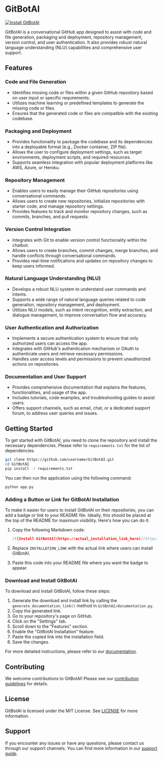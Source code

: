 # GitBotAI

[![Install GitBotAI](https://img.shields.io/badge/Install-GitBotAI-blue?style=for-the-badge)](https://github.com/apps/gitbotai/installations/new)

GitBotAI is a conversational GitHub app designed to assist with code and file generation, packaging and deployment, repository management, version control, and user authentication. It also provides robust natural language understanding (NLU) capabilities and comprehensive user support.

## Features

### Code and File Generation
- Identifies missing code or files within a given GitHub repository based on user input or specific requirements.
- Utilizes machine learning or predefined templates to generate the missing code or files.
- Ensures that the generated code or files are compatible with the existing codebase.

### Packaging and Deployment
- Provides functionality to package the codebase and its dependencies into a deployable format (e.g., Docker container, ZIP file).
- Allows the user to configure deployment settings, such as target environments, deployment scripts, and required resources.
- Supports seamless integration with popular deployment platforms like AWS, Azure, or Heroku.

### Repository Management
- Enables users to easily manage their GitHub repositories using conversational commands.
- Allows users to create new repositories, initialize repositories with starter code, and manage repository settings.
- Provides features to track and monitor repository changes, such as commits, branches, and pull requests.

### Version Control Integration
- Integrates with Git to enable version control functionality within the chatbot.
- Allows users to create branches, commit changes, merge branches, and handle conflicts through conversational commands.
- Provides real-time notifications and updates on repository changes to keep users informed.

### Natural Language Understanding (NLU)
- Develops a robust NLU system to understand user commands and intents.
- Supports a wide range of natural language queries related to code generation, repository management, and deployment.
- Utilizes NLU models, such as intent recognition, entity extraction, and dialogue management, to improve conversation flow and accuracy.

### User Authentication and Authorization
- Implements a secure authentication system to ensure that only authorized users can access the app.
- Integrates with GitHub's authentication mechanism or OAuth to authenticate users and retrieve necessary permissions.
- Handles user access levels and permissions to prevent unauthorized actions on repositories.

### Documentation and User Support
- Provides comprehensive documentation that explains the features, functionalities, and usage of the app.
- Includes tutorials, code examples, and troubleshooting guides to assist users.
- Offers support channels, such as email, chat, or a dedicated support forum, to address user queries and issues.

## Getting Started

To get started with GitBotAI, you need to clone the repository and install the necessary dependencies. Please refer to `requirements.txt` for the list of dependencies.

```bash
git clone https://github.com/username/GitBotAI.git
cd GitBotAI
pip install -r requirements.txt
```

You can then run the application using the following command:

```bash
python app.py
```

### Adding a Button or Link for GitBotAI Installation

To make it easier for users to install GitBotAI on their repositories, you can add a badge or link to your README file. Ideally, this should be placed at the top of the README for maximum visibility. Here's how you can do it:

1. Copy the following Markdown code:

   ```markdown
   [![Install GitBotAI](https://actual_installation_link_here)](https://github.com/apps/gitbotai/installations/new)
   ```

2. Replace `INSTALLATION_LINK` with the actual link where users can install GitBotAI.
3. Paste this code into your README file where you want the badge to appear.

### Download and Install GitBotAI

To download and install GitBotAI, follow these steps:

1. Generate the download and install link by calling the `generate_documentation_link()` method in `GitBotAI/documentation.py`.
2. Copy the generated link.
3. Go to your repository's page on GitHub.
4. Click on the "Settings" tab.
5. Scroll down to the "Features" section.
6. Enable the "GitBotAI Installation" feature.
7. Paste the copied link into the installation field.
8. Save the changes.

For more detailed instructions, please refer to our [documentation](./documentation.py).

## Contributing

We welcome contributions to GitBotAI! Please see our [contribution guidelines](CONTRIBUTING.md) for details.

## License

GitBotAI is licensed under the MIT License. See [LICENSE](LICENSE) for more information.

## Support

If you encounter any issues or have any questions, please contact us through our support channels. You can find more information in our [support guide](./support.py).

